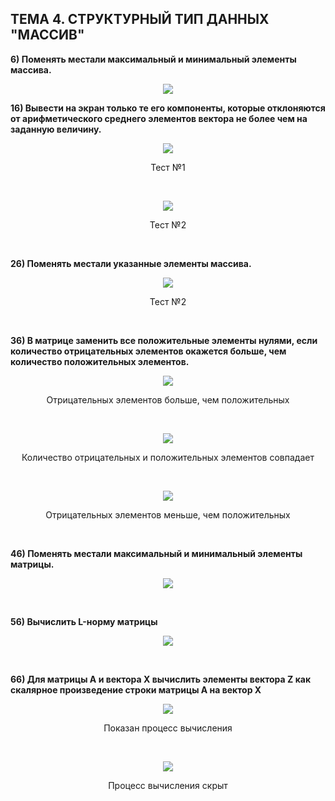 ## ТЕМА 4. СТРУКТУРНЫЙ ТИП ДАННЫХ "МАССИВ"

**6)	Поменять местали максимальный и минимальный элементы массива.**
<figure>
   <p align="center">
      <img src="https://github.com/dr-number/prog_lan_larionov_lab_4_arrays/blob/master/screens/6-1.jpg">
   </p>
</figure>

**16) Вывести на экран только те его компоненты, которые отклоняются от арифметического
среднего элементов вектора не более чем на заданную величину.**


<p align="center">
   <img src="https://github.com/dr-number/prog_lan_larionov_lab_4_arrays/blob/master/screens/16-1.jpg">
   <p align="center">Тест №1</p>
</p>
</br>

<p align="center">
   <img src="https://github.com/dr-number/prog_lan_larionov_lab_4_arrays/blob/master/screens/16-2.jpg">
   <p align="center">Тест №2</p>
</p>
</br>

**26) Поменять местали указанные элементы массива.**

<p align="center">
   <img src="https://github.com/dr-number/prog_lan_larionov_lab_4_arrays/blob/master/screens/26-1.jpg">
   <p align="center">Тест №2</p>
</p>
</br>

**36) В матрице заменить все положительные элементы нулями, если количество отрицательных элементов окажется больше, чем количество положительных элементов.**

<p align="center">
   <img src="https://github.com/dr-number/prog_lan_larionov_lab_4_arrays/blob/master/screens/36-1.jpg">
   <p align="center">Отрицательных элементов больше, чем положительных</p>
</p>
</br>

<p align="center">
   <img src="https://github.com/dr-number/prog_lan_larionov_lab_4_arrays/blob/master/screens/36-2.jpg">
   <p align="center">Количество отрицательных и положительных элементов совпадает</p>
</p>
</br>

<p align="center">
   <img src="https://github.com/dr-number/prog_lan_larionov_lab_4_arrays/blob/master/screens/36-3.jpg">
   <p align="center">Отрицательных элементов меньше, чем положительных</p>
</p>
</br>

**46) Поменять местали максимальный и минимальный элементы матрицы.**
<p align="center">
   <img src="https://github.com/dr-number/prog_lan_larionov_lab_4_arrays/blob/master/screens/46-1.jpg">
</p>
</br>

**56) Вычислить L-норму матрицы**
<p align="center">
   <img src="https://github.com/dr-number/prog_lan_larionov_lab_4_arrays/blob/master/screens/56-1.jpg">
</p>
</br>

**66) Для матрицы A и вектора X вычислить элементы вектора Z как скалярное произведение строки матрицы A на вектор X**

<p align="center">
   <img src="https://github.com/dr-number/prog_lan_larionov_lab_4_arrays/blob/master/screens/66-1.jpg">
   <p align="center">Показан процесс вычисления</p>
</p>
</br>

<p align="center">
   <img src="https://github.com/dr-number/prog_lan_larionov_lab_4_arrays/blob/master/screens/66-2.jpg">
   <p align="center">Процесс вычисления скрыт</p>
</p>
</br>

